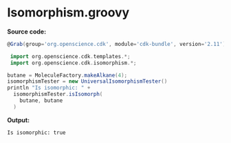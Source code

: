 # Isomorphism.groovy
**Source code:**
```groovy
@Grab(group='org.openscience.cdk', module='cdk-bundle', version='2.11')

 import org.openscience.cdk.templates.*;
 import org.openscience.cdk.isomorphism.*;

butane = MoleculeFactory.makeAlkane(4);
isomorphismTester = new UniversalIsomorphismTester()
println "Is isomorphic: " +
  isomorphismTester.isIsomorph(
    butane, butane
  )
```
**Output:**
```plain
Is isomorphic: true
```
